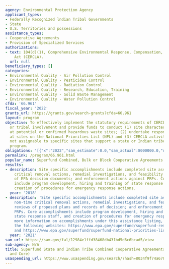 ```yaml
---
agency: Environmental Protection Agency
applicant_types:
- Federally Recognized lndian Tribal Governments
- State
- U.S. Territories and possessions
assistance_types:
- Cooperative Agreements
- Provision of Specialized Services
authorizations:
- text: 104(d)(1), Comprehensive Environmental Response, Compensation, and Liability
    Act (CERCLA).
  url: null
beneficiary_types: []
categories:
- Environmental Quality - Air Pollution Control
- Environmental Quality - Pesticides Control
- Environmental Quality - Radiation Control
- Environmental Quality - Research, Education, Training
- Environmental Quality - Solid Waste Management
- Environmental Quality - Water Pollution Control
cfda: '66.961'
fiscal_year: '2022'
grants_url: https://grants.gov/search-grants?cfda=66.961
layout: program
objective: To effectively implement the statutory requirements of CERCLA for state
  or tribal involvement and provide funds to conduct (1) site characterization activities
  at potential or confirmed hazardous waste sites; (2) undertake response planning
  at sites on the National Priorities List (NPL) and (3) CERCLA activities which are
  not assignable to specific sites that support a state or Indian tribe's Superfund
  program.
obligations: '[{"x":"2022","sam_estimate":0.0,"sam_actual":8000000.0,"usa_spending_actual":7998930.0},{"x":"2023","sam_estimate":8000000.0,"sam_actual":0.0,"usa_spending_actual":9784261.0},{"x":"2024","sam_estimate":0.0,"sam_actual":0.0,"usa_spending_actual":6935637.0}]'
permalink: /program/66.961.html
popular_name: Superfund Combined, Bulk or Block Cooperative Agreements
results:
- description: Site specific accomplishments include completed site assessments, non-time
    critical removal actions, remedial investigations, and feasibility studies; reviews
    of EPA decision documents; and enforcement actions against PRPs. Core accomplishments
    include program development, hiring and training of state response staff, and
    creation of procedures for emergency response actions.
  year: '2018'
- description: 'Site specific accomplishments include completed site assessments,
    non-time critical removal actions, remedial investigations, and feasibility studies;
    reviews of proposed plans and records of decision; and enforcement actions against
    PRPs. Core accomplishments include program development, hiring and training of
    state response staff, and creation of procedures for emergency response actions.  For
    more information on accomplishments under this assistance listing, please visit
    the following websites: https://www.epa.gov/superfund/superfund-remedial-annual-accomplishments;
    and https://www.epa.gov/superfund/superfund-national-priorities-list-npl'
  year: '2021'
sam_url: https://sam.gov/fal/12984e1ffd38468db431bd5d6c6bcad5/view
sub-agency: N/A
title: Superfund State and Indian Tribe Combined Cooperative Agreements (Site-Specfic
  and Core)
usaspending_url: https://www.usaspending.gov/search/?hash=8034f9f74a6783015c8e13c1fa1ed484
---
```

